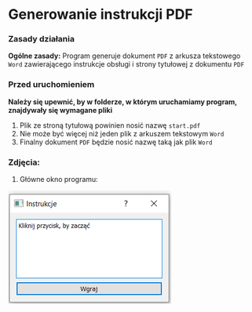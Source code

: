 # Generowanie instrukcji PDF

### Zasady działania


**Ogólne zasady:** Program generuje dokument `PDF` z arkusza tekstowego `Word` zawierającego instrukcje obsługi i strony tytułowej z dokumentu `PDF`


### Przed uruchomieniem


**Należy się upewnić, by w folderze, w którym uruchamiamy program, znajdywały się wymagane pliki** 

1. Plik ze stroną tytułową powinien nosić nazwę `start.pdf`
2. Nie może być więcej niż jeden plik z arkuszem tekstowym `Word`
3. Finalny dokument `PDF` będzie nosić nazwę taką jak plik `Word`


### Zdjęcia:


1. Główne okno programu:


![program](img/program.png) 

